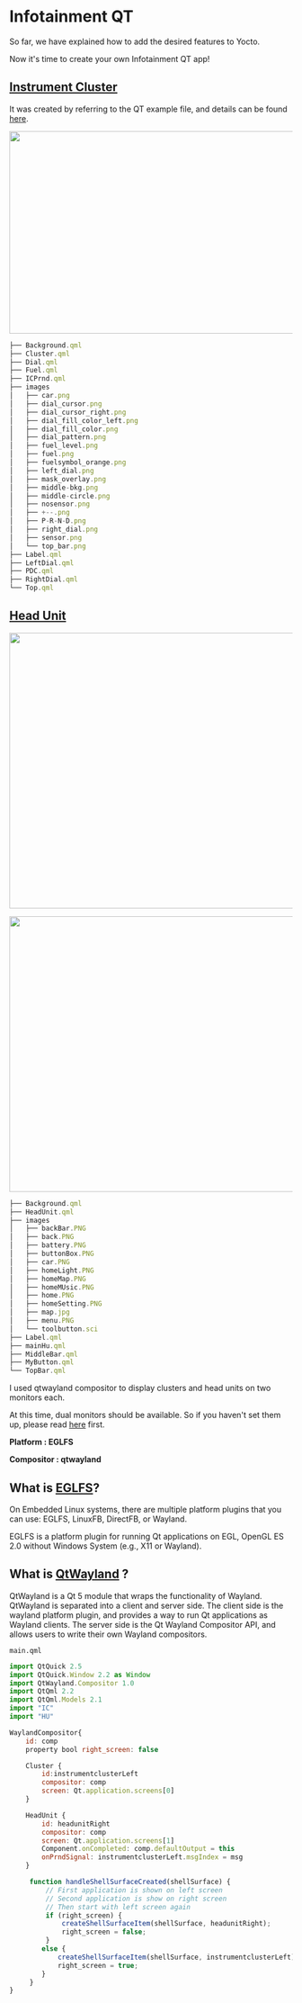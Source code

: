 # Infotainment QT

So far, we have explained how to add the desired features to Yocto. 

Now it's time to create your own Infotainment QT app!

## [Instrument Cluster](yoctoIVI/IC/Cluster.qml)

It was created by referring to the QT example file, and details can be found [here](https://doc.qt.io/QtIVI/qtivi-ivicore-qface-tutorial-example.html).

<p align="center">
  <img width="1278" height="360" src="https://user-images.githubusercontent.com/81483791/221193073-cdffddf6-6e70-4c4a-b491-62ca2c9afc81.png">
</p>

```jsx
├── Background.qml
├── Cluster.qml
├── Dial.qml
├── Fuel.qml
├── ICPrnd.qml
├── images
│   ├── car.png
│   ├── dial_cursor.png
│   ├── dial_cursor_right.png
│   ├── dial_fill_color_left.png
│   ├── dial_fill_color.png
│   ├── dial_pattern.png
│   ├── fuel_level.png
│   ├── fuel.png
│   ├── fuelsymbol_orange.png
│   ├── left_dial.png
│   ├── mask_overlay.png
│   ├── middle-bkg.png
│   ├── middle-circle.png
│   ├── nosensor.png
│   ├── +--.png
│   ├── P-R-N-D.png
│   ├── right_dial.png
│   ├── sensor.png
│   └── top_bar.png
├── Label.qml
├── LeftDial.qml
├── PDC.qml
├── RightDial.qml
└── Top.qml
```
## [Head Unit](yoctoIVI/HU/HeadUnit.qml)

<p align="center">
  <img width="1273" height="490" src="https://user-images.githubusercontent.com/81483791/221193076-b18dff00-62f5-4db4-9326-dfb64b313fcb.png">
</p>

<p align="center">
  <img width="1273" height="490" src="https://user-images.githubusercontent.com/81483791/221193081-56590d8d-a806-4633-a439-de148b1fbe96.png">
</p>

```jsx
├── Background.qml
├── HeadUnit.qml
├── images
│   ├── backBar.PNG
│   ├── back.PNG
│   ├── battery.PNG
│   ├── buttonBox.PNG
│   ├── car.PNG
│   ├── homeLight.PNG
│   ├── homeMap.PNG
│   ├── homeMUsic.PNG
│   ├── home.PNG
│   ├── homeSetting.PNG
│   ├── map.jpg
│   ├── menu.PNG
│   └── toolbutton.sci
├── Label.qml
├── mainHu.qml
├── MiddleBar.qml
├── MyButton.qml
└── TopBar.qml
```

I used qtwayland compositor to display clusters and head units on two monitors each.

At this time, dual monitors should be available. So if you haven't set them up, please read [here](../Others/README.md) first.

**Platform : EGLFS**

**Compositor : qtwayland**

## What is [EGLFS](https://doc.qt.io/qt-6/embedded-linux.html)?

On Embedded Linux systems, there are multiple platform plugins that you can use: EGLFS, LinuxFB, DirectFB, or Wayland. 

EGLFS is a platform plugin for running Qt applications on EGL, OpenGL ES 2.0 without Windows System (e.g., X11 or Wayland).

## What is [QtWayland](https://wiki.qt.io/QtWayland) ?

QtWayland is a Qt 5 module that wraps the functionality of Wayland. QtWayland is separated into a client and server side. The client side is the wayland platform plugin, and provides a way to run Qt applications as Wayland clients. The server side is the Qt Wayland Compositor API, and allows users to write their own Wayland compositors.

`main.qml`

```jsx
import QtQuick 2.5
import QtQuick.Window 2.2 as Window
import QtWayland.Compositor 1.0
import QtQml 2.2
import QtQml.Models 2.1
import "IC"
import "HU"

WaylandCompositor{
    id: comp
    property bool right_screen: false

    Cluster {
        id:instrumentclusterLeft
        compositor: comp
        screen: Qt.application.screens[0]
    }

    HeadUnit {
        id: headunitRight
        compositor: comp
        screen: Qt.application.screens[1]
        Component.onCompleted: comp.defaultOutput = this
        onPrndSignal: instrumentclusterLeft.msgIndex = msg
    }

     function handleShellSurfaceCreated(shellSurface) {
         // First application is shown on left screen
         // Second application is show on right screen
         // Then start with left screen again
         if (right_screen) {
             createShellSurfaceItem(shellSurface, headunitRight);
             right_screen = false;
         }
        else {
            createShellSurfaceItem(shellSurface, instrumentclusterLeft);
            right_screen = true;
        }
     }
}
```